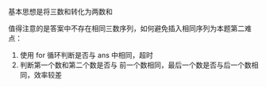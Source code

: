 基本思想是将三数和转化为两数和

值得注意的是答案中不存在相同三数序列，如何避免插入相同序列为本题第二难点：

1. 使用 for 循环判断是否与 ans 中相同，超时
2. 判断第一个数和第二个数是否与 前一个数相同，最后一个数是否与后一个数相同，效率较差